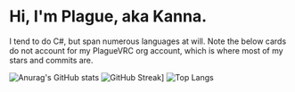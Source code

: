 # Hi, I'm Plague, aka Kanna.
I tend to do C#, but span numerous languages at will.
Note the below cards do not account for my PlagueVRC org account, which is where most of my stars and commits are.

![Anurag's GitHub stats](https://github-readme-stats.vercel.app/api?username=MistressPlague&show_icons=true&theme=dark) ![GitHub Streak](https://streak-stats.demolab.com/?user=MistressPlague&theme=dark)]
![Top Langs](https://github-readme-stats.vercel.app/api/top-langs/?username=MistressPlague&theme=dark)
